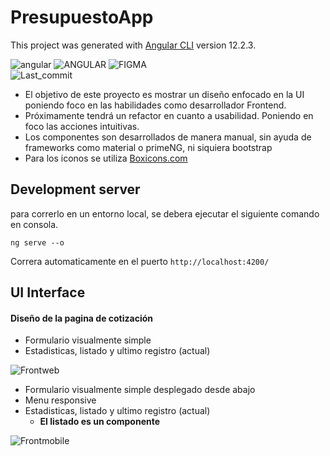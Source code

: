 # PresupuestoApp

This project was generated with [Angular CLI](https://github.com/angular/angular-cli) version 12.2.3.

<div align="left">
<img src="https://img.shields.io/badge/npm-CB3837?style=for-the-badge&logo=npm&logoColor=white" alt="angular">
<img src="https://img.shields.io/badge/Angular-DD0031?style=for-the-badge&logo=angular&logoColor=white" alt="ANGULAR">
<img src="https://img.shields.io/badge/Figma-F24E1E?style=for-the-badge&logo=figma&logoColor=white" alt="FIGMA">
</div>
<img src="https://img.shields.io/github/last-commit/GianLucaFinelli/presupuesto-app/master?color=%2335badb&logo=git&logoColor=git&style=for-the-badge" alt="Last_commit">

- El objetivo de este proyecto es mostrar un diseño enfocado en la UI poniendo foco en las habilidades como desarrollador Frontend. 
- Próximamente tendrá un refactor en cuanto a usabilidad. Poniendo en foco las acciones intuitivas.
- Los componentes son desarrollados de manera manual, sin ayuda de frameworks como material o primeNG, ni siquiera bootstrap
- Para los iconos se utiliza <a href="https://boxicons.com/">Boxicons.com</a>

## Development server

para correrlo en un entorno local, se debera ejecutar el siguiente comando en consola.

```
ng serve --o
```

 Correra automaticamente en el puerto `http://localhost:4200/`
 
 ## UI Interface
 
 #### Diseño de la pagina de cotización
 
 - Formulario visualmente simple
 - Estadisticas, listado y  ultimo registro (actual)
 
![Frontweb](https://i.imgur.com/qpnONwe.png)

 - Formulario visualmente simple desplegado desde abajo
 - Menu responsive
 - Estadisticas, listado y ultimo registro (actual)
    - **El listado es un componente**
 
 ![Frontmobile](https://i.imgur.com/jR7k60s.png)
